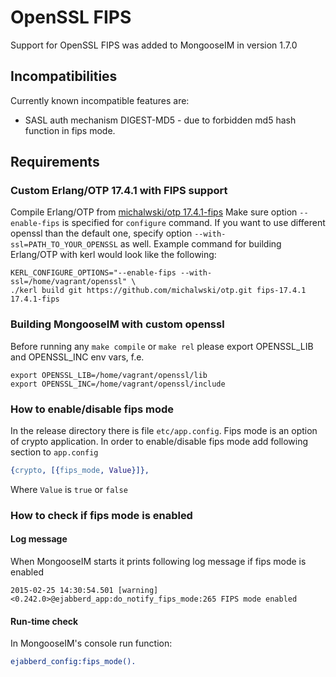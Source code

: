 # OpenSSL FIPS

Support for OpenSSL FIPS was added to MongooseIM in version 1.7.0

## Incompatibilities

Currently known incompatible features are:

* SASL auth mechanism DIGEST-MD5 - due to forbidden md5 hash function in fips mode.

## Requirements

### Custom Erlang/OTP 17.4.1 with FIPS support
Compile Erlang/OTP from [michalwski/otp 17.4.1-fips](https://github.com/michalwski/otp/tree/fips-17.4.1)
Make sure option `--enable-fips` is specified for `configure` command.
If you want to use different openssl than the default one, specify option `--with-ssl=PATH_TO_YOUR_OPENSSL` as well.
Example command for building Erlang/OTP with kerl would look like the
following:
```
KERL_CONFIGURE_OPTIONS="--enable-fips --with-ssl=/home/vagrant/openssl" \
./kerl build git https://github.com/michalwski/otp.git fips-17.4.1 17.4.1-fips
```

### Building MongooseIM with custom openssl

Before running any `make compile` or `make rel` please export OPENSSL_LIB and OPENSSL_INC env vars, f.e.

```
export OPENSSL_LIB=/home/vagrant/openssl/lib
export OPENSSL_INC=/home/vagrant/openssl/include
```

### How to enable/disable fips mode

In the release directory there is file `etc/app.config`. Fips mode is an option of crypto application. In order to enable/disable fips mode add following section to `app.config`

```erlang
{crypto, [{fips_mode, Value}]},
```

Where `Value` is `true` or `false`

### How to check if fips mode is enabled

#### Log message
When MongooseIM starts it prints following log message if fips mode is enabled

```
2015-02-25 14:30:54.501 [warning] <0.242.0>@ejabberd_app:do_notify_fips_mode:265 FIPS mode enabled
```

#### Run-time check

In MongooseIM's console run function:

```erlang
ejabberd_config:fips_mode().
```
